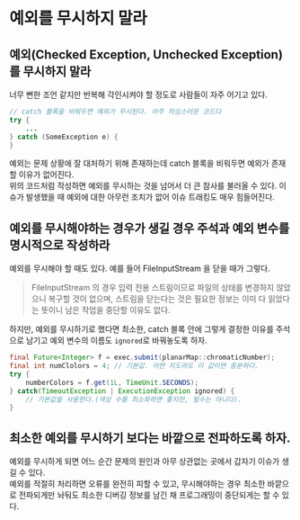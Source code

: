 # 예외를 무시하지 말라

## 예외(Checked Exception, Unchecked Exception)를 무시하지 말라

너무 뻔한 조언 같지만 반복해 각인시켜야 할 정도로 사람들이 자주 어기고 있다.

```java
// catch 블록을 비워두면 예외가 무시된다. 아주 의심스러운 코드다
try {
    ...
} catch (SomeException e) {
}
```

예외는 문제 상황에 잘 대처하기 위해 존재하는데 catch 블록을 비워두면 예외가 존재할 이유가 없어진다. <br/>
위의 코드처럼 작성하면 예외를 무시하는 것을 넘어서 더 큰 참사를 불러올 수 있다. 이슈가 발생했을 때 예외에 대한 아무런 조치가 없어 이슈 트래킹도 매우 힘들어진다.

## 예외를 무시해야하는 경우가 생길 경우 주석과 예외 변수를 명시적으로 작성하라

예외를 무시해야 할 때도 있다. 예를 들어 FileInputStream 을 닫을 때가 그렇다.

> FileInputStream 의 경우 입력 전용 스트림이므로 파일의 상태를 변경하지 않았으니 복구할 것이 없으며, 스트림을 닫는다는 것은 필요한 정보는 이미 다 읽었다는 뜻이니 남은 작업을 중단할 이유도 없다.

하지만, 예외를 무시하기로 했다면 최소한, catch 블록 안에 그렇게 결정한 이유를 주석으로 남기고 예외 변수의 이름도 `ignored`로 바꿔놓도록 하자.

```java
final Future<Integer> f = exec.submit(planarMap::chromaticNumber);
final int numClolors = 4; // 기본값. 어떤 지도라도 이 값이면 충분하다.
try {
    numberColors = f.get(1L, TimeUnit.SECONDS);
} catch(TimeoutException | ExecutionException ignored) {
    // 기본값을 사용한다.(색상 수를 최소화하면 좋지만, 필수는 아니다).
}
```

## 최소한 예외를 무시하기 보다는 바깥으로 전파하도록 하자.

예외를 무시하게 되면 어느 순간 문제의 원인과 아무 상관없는 곳에서 갑자기 이슈가 생길 수 있다. <br/>
예외를 적절히 처리하면 오류를 완전히 피할 수 있고, 무시해야하는 경우 최소한 바깥으로 전파되게만 놔둬도 최소한 디버깅 정보를 남긴 채 프로그래밍이 중단되게는 할 수 있다.
